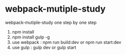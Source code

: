 # webpack-mutiple-study
webpack-mutiple-study   one step by one step

1. npm install   
2. npm install gulp -g
3. use webpack : npm run build:dev  or  npm run start:dev
4. use gulp : gulp dev  or  gulp start



